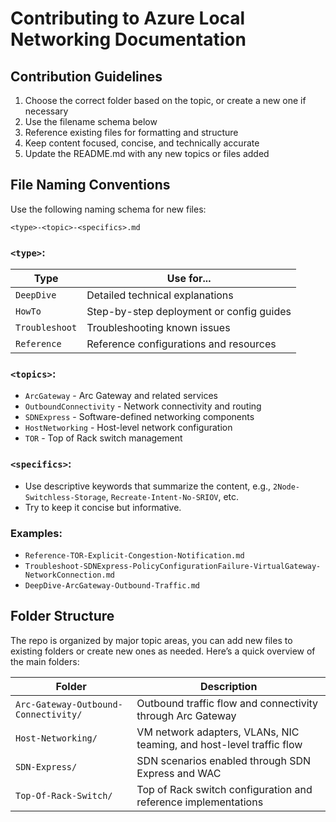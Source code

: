 # Contributing to Azure Local Networking Documentation

## Contribution Guidelines

1. Choose the correct folder based on the topic, or create a new one if necessary
2. Use the filename schema below
3. Reference existing files for formatting and structure
4. Keep content focused, concise, and technically accurate
5. Update the README.md with any new topics or files added

## File Naming Conventions

Use the following naming schema for new files:

```
<type>-<topic>-<specifics>.md
```

### `<type>`:
| Type           | Use for...                                   |
|----------------|----------------------------------------------|
| `DeepDive`     | Detailed technical explanations              |
| `HowTo`        | Step-by-step deployment or config guides     |
| `Troubleshoot` | Troubleshooting known issues                 |
| `Reference`    | Reference configurations and resources       |

### `<topics>`:
- `ArcGateway` - Arc Gateway and related services
- `OutboundConnectivity` - Network connectivity and routing
- `SDNExpress` - Software-defined networking components
- `HostNetworking` - Host-level network configuration
- `TOR` - Top of Rack switch management

### `<specifics>`:
- Use descriptive keywords that summarize the content, e.g., `2Node-Switchless-Storage`,  `Recreate-Intent-No-SRIOV`, etc.
- Try to keep it concise but informative.

### Examples:
- `Reference-TOR-Explicit-Congestion-Notification.md`
- `Troubleshoot-SDNExpress-PolicyConfigurationFailure-VirtualGateway-NetworkConnection.md`
- `DeepDive-ArcGateway-Outbound-Traffic.md`

## Folder Structure

The repo is organized by major topic areas, you can add new files to existing folders or create new ones as needed. Here’s a quick overview of the main folders:

| Folder                               | Description                                                          |
|--------------------------------------|----------------------------------------------------------------------|
| `Arc-Gateway-Outbound-Connectivity/` | Outbound traffic flow and connectivity through Arc Gateway           |
| `Host-Networking/`                   | VM network adapters, VLANs, NIC teaming, and host-level traffic flow |
| `SDN-Express/`                       | SDN scenarios enabled through SDN Express and WAC                    |
| `Top-Of-Rack-Switch/`                | Top of Rack switch configuration and reference implementations       |
